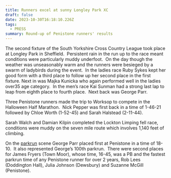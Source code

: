```yaml
---
title: Runners excel at sunny Longley Park XC
draft: false
date: 2023-10-30T16:18:10.226Z
tags:
  - PRESS
summary: Round-up of Penistone runners' results
---
```

The second fixture of the South Yorkshire Cross Country League took place at Longley Park in Sheffield.  Persistent rain in the run up to the race meant conditions were particularly muddy underfoot.  On the day though the weather was unseasonably warm and the runners were besieged by a swarm of ladybirds during the event.  In the ladies race Ruby Sykes kept her good form with a third place to follow up her second place in the first fixture. Next in was Majka Kunicka who again performed well in the ladies over35 age category.  In the men’s race Kai Sunman had a strong last lap to leap from eighth place to fourth place.  Next back was George Parr.

Three Penistone runners made the trip to Worksop to compete in the Halloween Half Marathon.  Nick Pepper was first back in a time of 1-46-21 followed by Chloe Worth (1-52-45) and Sarah Halstead (2-11-44).

Sarah Walch and Damian Kilpin completed the Lockton Limping fell race, conditions were muddy on the seven mile route which involves 1,140 feet of climbing.

On the [parkrun](https://results.pfrac.co.uk/parkrun-2023/latest) scene George Parr placed first at Penistone in a time of 18-10.  It also represented George’s 100th parkrun.  There were second places for James Fryers (Town Moor), whose time, 16-45, was a PB and the fastest parkrun time of any Penistone runner for over 2 years, Rob Lees (Doddington Hall), Julia Johnson (Dewsbury) and Suzanne McGill (Penistone).